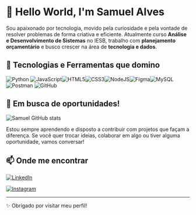 # 👋 Hello World, I'm Samuel Alves

Sou apaixonado por tecnologia, movido pela curiosidade e pela vontade de resolver problemas de forma criativa e eficiente. Atualmente curso **Análise e Desenvolvimento de Sistemas** no IESB, trabalho com **planejamento orçamentário** e busco crescer na área de **tecnologia e dados**.

## 🚀 Tecnologias e Ferramentas que domino

![Python](https://img.shields.io/badge/python-3670A0?style=for-the-badge&logo=python&logoColor=ffdd54)  ![JavaScript](https://img.shields.io/badge/javascript-%23323330.svg?style=for-the-badge&logo=javascript&logoColor=%23F7DF1E)![HTML5](https://img.shields.io/badge/html5-%23E34F26.svg?style=for-the-badge&logo=html5&logoColor=white)![CSS3](https://img.shields.io/badge/css3-%231572B6.svg?style=for-the-badge&logo=css3&logoColor=white)![NodeJS](https://img.shields.io/badge/node.js-6DA55F?style=for-the-badge&logo=node.js&logoColor=white)![Figma](https://img.shields.io/badge/figma-%23F24E1E.svg?style=for-the-badge&logo=figma&logoColor=white)![MySQL](https://img.shields.io/badge/mysql-4479A1.svg?style=for-the-badge&logo=mysql&logoColor=white) ![Postman](https://img.shields.io/badge/Postman-FF6C37?style=for-the-badge&logo=postman&logoColor=white) ![GitHub](https://img.shields.io/badge/github-%23121011.svg?style=for-the-badge&logo=github&logoColor=white)

## 💼 Em busca de oportunidades!
![Samuel GitHub stats](https://github-readme-stats.vercel.app/api?username=SamuelAlves_icons=true&theme=radical)

Estou sempre aprendendo e disposto a contribuir com projetos que façam a diferença. Se você quer trocar ideias, colaborar em algo ou tiver alguma oportunidade, vamos conversar!

## 📫 Onde me encontrar

[![LinkedIn](https://img.shields.io/badge/LinkedIn-blue?style=for-the-badge&logo=linkedin)](https://www.linkedin.com/in/samuel-lima-alves-b16628268/)

[![Instagram](https://img.shields.io/badge/Instagram-E4405F?style=for-the-badge&logo=instagram&logoColor=white)](https://www.instagram.com/_samuhalves?igsh=bzc2dmw0bTJ2MHhw)

---

✨ Obrigado por visitar meu perfil!

